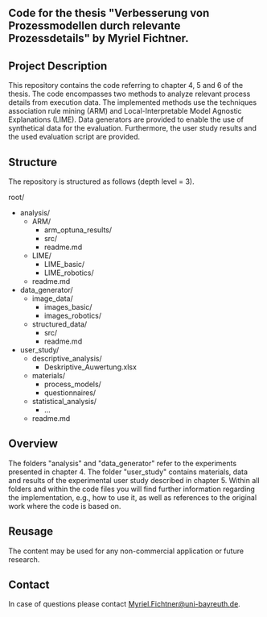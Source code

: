 Code for the thesis "Verbesserung von Prozessmodellen durch relevante Prozessdetails" by Myriel Fichtner.
--
## Project Description

This repository contains the code referring to chapter 4, 5 and 6 of the thesis.
The code encompasses two methods to analyze relevant process details from execution data. The implemented methods use the techniques association rule mining (ARM) and Local-Interpretable Model Agnostic Explanations (LIME).
Data generators are provided to enable the use of synthetical data for the evaluation.
Furthermore, the user study results and the used evaluation script are provided.

## Structure

The repository is structured as follows (depth level = 3).

root/

  - analysis/
     - ARM/
       - arm_optuna_results/
       - src/
       - readme.md 
     - LIME/
        - LIME_basic/
        - LIME_robotics/
     - readme.md
  - data_generator/
     - image_data/
        - images_basic/
        - images_robotics/ 
     - structured_data/
        - src/
        - readme.md 
  - user_study/
     - descriptive_analysis/
        - Deskriptive_Auwertung.xlsx
     - materials/
        - process_models/
        - questionnaires/
     - statistical_analysis/
        - ... 
     - readme.md 

## Overview

The folders "analysis" and "data_generator" refer to the experiments presented in chapter 4.
The folder "user_study" contains materials, data and results of the experimental user study described in chapter 5.
Within all folders and within the code files you will find further information regarding the implementation, e.g., how to use it, as well as references to the original work where the code is based on.

## Reusage
The content may be used for any non-commercial application or future research.

## Contact
In case of questions please contact Myriel.Fichtner@uni-bayreuth.de.
